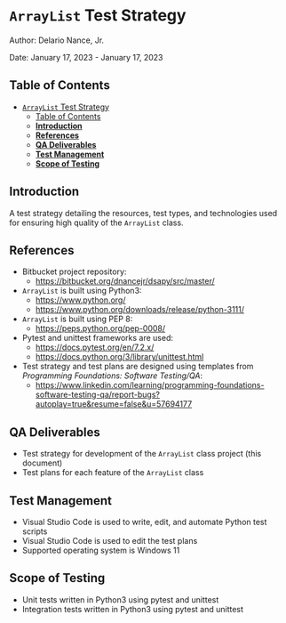 # `ArrayList` Test Strategy

Author: Delario Nance, Jr.

Date: January 17, 2023 - January 17, 2023

## Table of Contents
- [`ArrayList` Test Strategy](#arraylist-test-strategy)
  - [Table of Contents](#table-of-contents)
  - [**Introduction**](#introduction)
  - [**References**](#references)
  - [**QA Deliverables**](#qa-deliverables)
  - [**Test Management**](#test-management)
  - [**Scope of Testing**](#scope-of-testing)


## **Introduction**
A test strategy detailing the resources, test types, and technologies used for ensuring high quality of the `ArrayList` class.

## **References**
- Bitbucket project repository:
  - https://bitbucket.org/dnancejr/dsapy/src/master/
- `ArrayList` is built using Python3: 
  - https://www.python.org/
  - https://www.python.org/downloads/release/python-3111/
- `ArrayList` is built using PEP 8: 
  - https://peps.python.org/pep-0008/
- Pytest and unittest frameworks are used: 
  - https://docs.pytest.org/en/7.2.x/ 
  - https://docs.python.org/3/library/unittest.html
- Test strategy and test plans are designed using templates from *Programming Foundations: Software Testing/QA*: 
  - https://www.linkedin.com/learning/programming-foundations-software-testing-qa/report-bugs?autoplay=true&resume=false&u=57694177

## **QA Deliverables**
- Test strategy for development of the `ArrayList` class project (this document)
- Test plans for each feature of the `ArrayList` class

## **Test Management**
- Visual Studio Code is used to write, edit, and automate Python test scripts
- Visual Studio Code is used to edit the test plans
- Supported operating system is Windows 11

## **Scope of Testing**
- Unit tests written in Python3 using pytest and unittest
- Integration tests written in Python3 using pytest and unittest